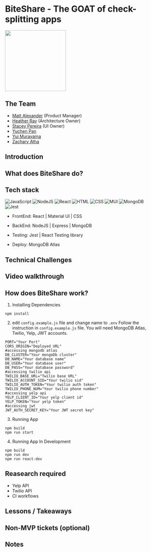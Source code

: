 # BiteShare - The GOAT of check-splitting apps
<img src="https://user-images.githubusercontent.com/86500068/217312952-d522520d-0dac-4ab5-97fa-19c453df08fd.png" width="200" height="200" />

## The Team
- [Matt Alexander](https://github.com/malexander6) (Product Manager)
- [Heather Ray](https://github.com/bubsinthemountains) (Architecture Owner)
- [Stacey Pereira](https://github.com/staceypereira1) (UI Owner)
- [Yuchen Pan](https://github.com/pyc0422)
- [Yui Murayama](https://github.com/Yui1002)
- [Zachary Atha](https://github.com/zacharyatha)

## Introduction

## What does BiteShare do?

## Tech stack
![JavaScript](https://img.shields.io/badge/JavaScript%20-%23323330.svg?&style=flat-square&logo=javascript&logoColor=%23F7DF1E)
![NodeJS](https://img.shields.io/badge/-NodeJS-brightgreen?style=flat-square&logo=node.js&logoColor=white)
![React](https://img.shields.io/badge/React%20-%2320232a.svg?&style=flat-square&logo=react&logoColor=%2361DAFB)
![HTML](https://img.shields.io/badge/HTML5%20-%23E34F26.svg?&style=flat-square&logo=html5&logoColor=white)
![CSS](https://img.shields.io/badge/CSS3%20-%231572B6.svg?&style=flat-square&logo=css3&logoColor=white)
![MUI](https://img.shields.io/badge/MUI-007FFF.svg?&style=flat-square&logo=mui&logoColor=white)
![MongoDB](https://img.shields.io/badge/-Mongodb-47A248.svg?style=flat-square&logo=mongodb&logoColor=white)
![Jest](https://img.shields.io/badge/Jest-C21325.svg?&style=flat-square&logo=Jest&logoColor=white)
 - FrontEnd: React | Material UI | CSS

 - BackEnd:  NodeJS | Express | MongoDB

 - Testing:  Jest | React Testing library

 - Deploy:   MongoDB Atlas 

## Technical Challenges

## Video walkthrough

## How does BiteShare work?

1. Installing Dependencies

 ```
 npm install
 ```

2. edit `config.example.js` file and change name to `.env`
 Follow the instruction in `config.example.js` file. You will need MongoDB Atlas, Twilio, Yelp, JWT accounts.
 ```
 PORT="Your Port"
 CORS_ORIGIN="Deployed URL"
 #accessing mongodb atlas
 DB_CLUSTER="Your mongoDb cluster"
 DB_NAME="Your database name"
 DB_USER="Your database user"
 DB_PASS="Your database password"
 #accessing twilio api
 TWILIO_BASE_URL="Twilio base URL"
 TWILIO_ACCOUNT_SID="Your twilio sid"
 TWILIO_AUTH_TOKEN="Your twilio auth token"
 TWILIO_PHONE_NUM="Your twilio phone number"
 #accessing yelp api
 YELP_CLIENT_ID="Your yelp client id"
 YELP_TOKEN="Your yelp token"
 #accessing jwt
 JWT_AUTH_SECRET_KEY="Your JWT secret key"
 ```
3. Running App
```
npm build
npm run start
```
4. Running App In Development

```
npm build
npm run dev
npm run react-dev
```

## Reasearch required
- Yelp API
- Twilio API
- CI workflows

## Lessons / Takeaways

## Non-MVP tickets (optional)

## Notes
